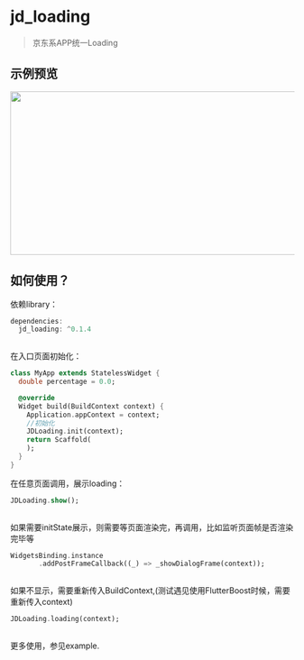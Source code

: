 # jd_loading

> 京东系APP统一Loading

## 示例预览

<img src="https://storage.jd.com/dqimage/img/demo/loading_preview.png" width = "675" height = "290" alt="" align=center />

## 如何使用？

依赖library：

```dart
dependencies:
  jd_loading: ^0.1.4
  
```
在入口页面初始化：

```dart
class MyApp extends StatelessWidget {
  double percentage = 0.0;

  @override
  Widget build(BuildContext context) {
    Application.appContext = context;
    //初始化
    JDLoading.init(context);
    return Scaffold(
    );
  }
}
```

在任意页面调用，展示loading：

```dart
JDLoading.show();
  
 ```
如果需要initState展示，则需要等页面渲染完，再调用，比如监听页面帧是否渲染完毕等

```dart
WidgetsBinding.instance
       .addPostFrameCallback((_) => _showDialogFrame(context));
  
```

如果不显示，需要重新传入BuildContext,(测试遇见使用FlutterBoost时候，需要重新传入context)

```dart
JDLoading.loading(context);
  
```

更多使用，参见example.
